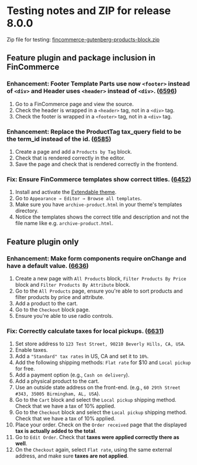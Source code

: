 # Testing notes and ZIP for release 8.0.0

Zip file for testing: [fincommerce-gutenberg-products-block.zip](https://github.com/dieselfox1/fincommerce-blocks/files/9047059/fincommerce-gutenberg-products-block.zip)

## Feature plugin and package inclusion in FinCommerce

### Enhancement: Footer Template Parts use now `<footer>` instead of `<div>` and Header uses `<header>` instead of `<div>`. ([6596](https://github.com/dieselfox1/fincommerce-blocks/pull/6596))

1. Go to a FinCommerce page and view the source.
2. Check the header is wrapped in a `<header>` tag, not in a `<div>` tag.
3. Check the footer is wrapped in a `<footer>` tag, not in a `<div>` tag.

### Enhancement: Replace the ProductTag tax_query field to be the term_id instead of the id. ([6585](https://github.com/dieselfox1/fincommerce-blocks/pull/6585))

1. Create a page and add a `Products by Tag` block.
2. Check that is rendered correctly in the editor.
3. Save the page and check that is rendered correctly in the frontend.

### Fix: Ensure FinCommerce templates show correct titles. ([6452](https://github.com/dieselfox1/fincommerce-blocks/pull/6452))

1. Install and activate the [Extendable theme](https://wordpress.org/themes/extendable/).
2. Go to `Appearance → Editor → Browse all templates`.
3. Make sure you have `archive-product.html` in your theme's templates directory.
4. Notice the templates shows the correct title and description and not the file name like e.g. `archive-product.html`.

## Feature plugin only

### Enhancement: Make form components require onChange and have a default value. ([6636](https://github.com/dieselfox1/fincommerce-blocks/pull/6636))

1. Create a new page with `All Products` block, `Filter Products By Price` block and `Filter Products By Attribute` block.
2. Go to the `All Products` page, ensure you're able to sort products and filter products by price and attribute.
3. Add a product to the cart.
4. Go to the `Checkout` block page.
5. Ensure you're able to use radio controls.

### Fix: Correctly calculate taxes for local pickups. ([6631](https://github.com/dieselfox1/fincommerce-blocks/pull/6631))

1. Set store address to `123 Test Street, 90210 Beverly Hills, CA, USA`.
2. Enable taxes.
3. Add a `"Standard" tax rates` in US, CA and set it to `10%`.
4. Add the following shipping methods: `Flat rate` for $10 and `Local pickup` for free.
5. Add a payment option (e.g., `Cash on delivery`).
6. Add a physical product to the cart.
7. Use an outside state address on the front-end. (e.g., `60 29th Street #343, 35005 Birmingham, AL, USA`).
8. Go to the `Cart` block and select the `Local pickup` shipping method. Check that we have a tax of 10% applied.
9. Go to the `Checkout` block and select the `Local pickup` shipping method. Check that we have a tax of 10% applied.
10. Place your order. Check on the `Order received` page that the displayed **tax is actually added to the total**.
11. Go to `Edit Order`. Check that **taxes were applied correctly there as well**.
12. On the `Checkout` again, select `Flat rate`, using the same external address, and make sure **taxes are not applied**.
